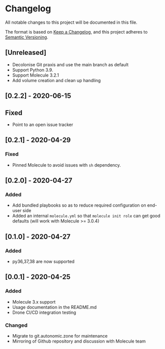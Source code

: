 # Changelog

All notable changes to this project will be documented in this file.

The format is based on [Keep a Changelog](https://keepachangelog.com/en/1.0.0/),
and this project adheres to [Semantic Versioning](https://semver.org/spec/v2.0.0.html).

## [Unreleased]

- Decolonise Git praxis and use the main branch as default
- Support Python 3.9.
- Support Molecule 3.2.1
- Add volume creation and clean up handling

## [0.2.2] - 2020-06-15

## Fixed

- Point to an open issue tracker

## [0.2.1] - 2020-04-29

### Fixed

- Pinned Molecule to avoid issues with `sh` dependency.

## [0.2.0] - 2020-04-27

### Added

- Add bundled playbooks so as to reduce required configuration on end-user side
- Added an internal `molecule.yml` so that `molecule init role` can get good defaults (will work with Molecule >= 3.0.4)

## [0.1.0] - 2020-04-27

### Added

- py36,37,38 are now supported

## [0.0.1] - 2020-04-25

### Added

- Molecule 3.x support
- Usage documentation in the README.md
- Drone CI/CD integration testing

### Changed

- Migrate to git.autonomic.zone for maintenance
- Mirroring of Github repository and discussion with Molecule team
